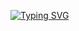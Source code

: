 [![Typing SVG](https://readme-typing-svg.demolab.com?font=Exo+2&weight=500&size=40&duration=3000&pause=1000&color=F3F742&center=true&vCenter=true&width=600&lines=Hi+there+%F0%9F%91%8B%F0%9F%8F%BB;Welcome+To+SE-SCRIPTS%F0%9F%94%A5;Project+By+Suryadip+Sarkar+%E2%9C%A8;Co-Supported+By+Being+Zain+%F0%9F%93%88)](https://git.io/typing-svg)
